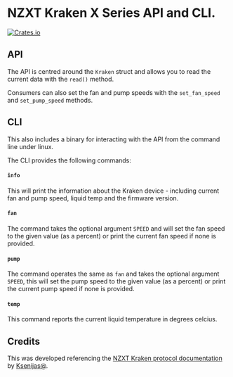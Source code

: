 # NZXT Kraken X Series API and CLI.

[![Crates.io](https://img.shields.io/crates/v/kraken_rs)](https://crates.io/crates/kraken_rs)

## API

The API is centred around the `Kraken` struct and allows you to read the current
data with the `read()` method. 

Consumers can also set the fan and pump speeds with the `set_fan_speed` and
`set_pump_speed` methods.

## CLI

This also includes a binary for interacting with the API from the command line
under linux.

The CLI provides the following commands:

#### `info`

This will print the information about the Kraken device - including current fan
and pump speed, liquid temp and the firmware version.

#### `fan`

The command takes the optional argument `SPEED` and will set the fan speed to
the given value (as a percent) or print the current fan speed if none is
provided.

#### `pump`

The command operates the same as `fan` and takes the optional argument `SPEED`,
this will set the pump speed to the given value (as a percent) or print the
current pump speed if none is provided.

#### `temp`

This command reports the current liquid temperature in degrees celcius.

## Credits

This was developed referencing the [NZXT Kraken protocol
documentation](https://github.com/KsenijaS/krakenx/blob/master/doc/protocol.md)
by [Ksenijas@](https://github.com/KsenijaS/).